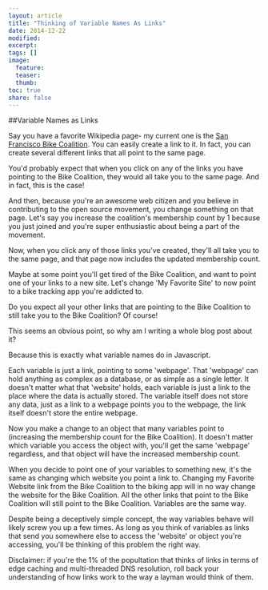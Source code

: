 ```yaml
---
layout: article
title: "Thinking of Variable Names As Links"
date: 2014-12-22
modified:
excerpt:
tags: []
image:
  feature:
  teaser:
  thumb:
toc: true
share: false
---
```


##Variable Names as Links

Say you have a favorite Wikipedia page- my current one is the [San Francisco Bike Coalition](http://en.wikipedia.org/wiki/San_Francisco_Bicycle_Coalition). You can easily create a link to it. In fact, you can create several different links that all point to the same page. 

You'd probably expect that when you click on any of the links you have pointing to the Bike Coalition, they would all take you to the same page. And in fact, this is the case! 

And then, because you're an awesome web citizen and you believe in contributing to the open source movement, you change something on that page. Let's say you increase the coalition's membership count by 1 because you just joined and you're super enthusiastic about being a part of the movement. 

Now, when you click any of those links you've created, they'll all take you to the same page, and that page now includes the updated membership count. 

Maybe at some point you'll get tired of the Bike Coalition, and want to point one of your links to a new site. Let's change 'My Favorite Site' to now point to a bike tracking app you're addicted to. 

Do you expect all your other links that are pointing to the Bike Coalition to still take you to the Bike Coalition? Of course! 

This seems an obvious point, so why am I writing a whole blog post about it? 

Because this is exactly what variable names do in Javascript. 

Each variable is just a link, pointing to some 'webpage'. That 'webpage' can hold anything as complex as a database, or as simple as a single letter. It doesn't matter what that 'website' holds, each variable is just a link to the place where the data is actually stored. The variable itself does not store any data, just as a link to a webpage points you to the webpage, the link itself doesn't store the entire webpage. 

Now you make a change to an object that many variables point to (increasing the membership count for the Bike Coalition). It doesn't matter which variable you access the object with, you'll get the same 'webpage' regardless, and that object will have the increased membership count. 

When you decide to point one of your variables to something new, it's the same as changing which website you point a link to. Changing my Favorite Website link from the Bike Coalition to the biking app will in no way change the website for the Bike Coalition. All the other links that point to the Bike Coalition will still point to the Bike Coalition. Variables are the same way. 

Despite being a deceptively simple concept, the way variables behave will likely screw you up a few times. As long as you think of variables as links that send you somewhere else to access the 'website' or object you're accessing, you'll be thinking of this problem the right way. 

Disclaimer: if you're the 1% of the popultation that thinks of links in terms of edge caching and multi-threaded DNS resolution, roll back your understanding of how links work to the way a layman would think of them. 